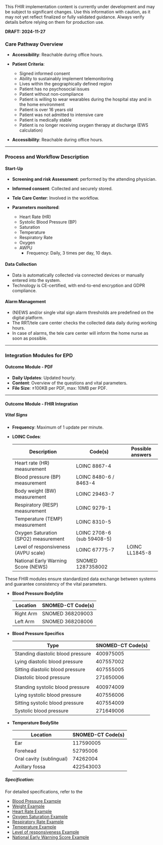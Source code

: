 <div class="stu-note">
This FHIR implementation content is currently under development and may be subject to significant changes. Use this information with caution, as it may not yet reflect finalized or fully validated guidance. Always verify details before relying on them for production use.
</div>

**DRAFT: 2024-11-27**

### Care Pathway Overview

- **Accessibility**: Reachable during office hours.
- **Patient Criteria**:

  - Signed informed consent
  - Ability to sustainably implement telemonitoring
  - Lives within the geographically defined region
  - Patient has no psychosocial issues
  - Patient without non-compliance
  - Patient is willing to wear wearables during the hospital stay and in the home environment
  - Patient is over 16 years old
  - Patient was not admitted to intensive care
  - Patient is medically stable
  - Patient is no longer receiving oxygen therapy at discharge (EWS calculation)

- **Accessibility**: Reachable during office hours.

---

### Process and Workflow Description

#### Start-Up

- **Screening and risk Assessment**: performed by the attending physician.
- **Informed consent**: Collected and securely stored.
- **Tele Care Center**: Involved in the workflow.
- **Parameters monitored**:

  - Heart Rate (HR)
  - Systolic Blood Pressure (BP)
  - Saturation
  - Temperature
  - Respiratory Rate
  - Oxygen
  - AWPU
    - Frequency: Daily, 3 times per day, 10 days.

#### Data Collection

- Data is automatically collected via connected devices or manually entered into the system.
- Technology is CE-certified, with end-to-end encryption and GDPR compliance.

#### Alarm Management

- (N)EWS and/or single vital sign alarm thresholds are predefined on the digital platform.
- The RRT/tele care center checks the collected data daily during working hours.
- In case of alarms, the tele care center will inform the home nurse as soon as possible.

---

### Integration Modules for EPD

#### Outcome Module - PDF

- **Daily Updates**: Updated hourly.
- **Content**: Overview of the questions and vital parameters.
- **File Size**: ±100KB per PDF, max: 10MB per PDF.

---

#### Outcome Module - FHIR Integration

##### Vital Signs

- **Frequency**: Maximum of 1 update per minute.
- **LOINC Codes**:
  <div class="table-md"></div>

  | Description                          | Code(s)                    | Possible answers |
  | ------------------------------------ | -------------------------- | ---------------- |
  | Heart rate (HR) measurement          | LOINC 8867-4               |                  |
  | Blood pressure (BP) measurement      | LOINC 8480-6 / 8463-4      |                  |
  | Body weight (BW) measurement         | LOINC 29463-7              |                  |
  | Respiratory (RESP) measurement       | LOINC 9279-1               |                  |
  | Temperature (TEMP) measurement       | LOINC 8310-5               |                  |
  | Oxygen Saturation (SPO2) measurement | LOINC 2708-6 (sub 59408-5) |                  |
  | Level of responsiveness (AVPU scale) | LOINC 67775-7              | LOINC LL1845-8   |
  | National Early Warning Score (NEWS)  | SNOMED 1287358002          |                  |

These FHIR modules ensure standardized data exchange between systems and guarantee consistency of the vital parameters.

- **Blood Pressure BodySite**
  <div class="table-md"></div>

  | Location  | SNOMED-CT Code(s) |
  | --------- | ----------------- |
  | Right Arm | SNOMED 368209003  |
  | Left Arm  | SNOMED 368208006  |

- **Blood Pressure Specifics**
  <div class="table-md"></div>

  | Type                              | SNOMED-CT Code(s) |
  | --------------------------------- | ----------------- |
  | Standing diastolic blood pressure | 400975005         |
  | Lying diastolic blood pressure    | 407557002         |
  | Sitting diastolic blood pressure  | 407555005         |
  | Diastolic blood pressure          | 271650006         |
  |                                   |                   |
  | Standing systolic blood pressure  | 400974009         |
  | Lying systolic blood pressure     | 407556006         |
  | Sitting systolic blood pressure   | 407554009         |
  | Systolic blood pressure           | 271649006         |

- **Temperature BodySite**
    <div class="table-md"></div>

  | Location                 | SNOMED-CT Code(s) |
  | ------------------------ | ----------------- |
  | Ear                      | 117590005         |
  | Forehead                 | 52795006          |
  | Oral cavity (sublingual) | 74262004          |
  | Axillary fossa           | 422543003         |

##### Specification:

For detailed specifications, refer to the

- [Blood Pressure Example](./Observation-BloodPressureExample.html)
- [Weight Example](./Observation-BodyWeightExample.html)
- [Heart Rate Example](./Observation-HeartRateExample.html)
- [Oxygen Saturation Example](./Observation-OxygenSaturationExample.html)
- [Respiratory Rate Example](./Observation-RespiratoryRateExample.html)
- [Temperature Example](./Observation-BodyTemperatureExample.html)
- [Level of responsiveness Example](./Observation-LevelOfResponsivenessExample.html)
- [National Early Warning Score Example](./Observation-NationalEarlyWarningScoreExample.html)
